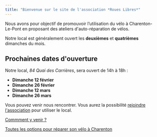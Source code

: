 ```yaml
---
title: "Bienvenue sur le site de l'association *Roues Libres*"
---
```


Nous avons pour objectif de promouvoir l’utilisation du vélo à Charenton-Le-Pont en proposant des ateliers d'auto-réparation de vélos.

Notre local est généralement ouvert les __deuxièmes__ et __quatrièmes__ dimanches du mois.

## Prochaines dates d'ouverture

Notre local, *84 Quai des Carrières*, sera ouvert de 14h à 18h :

- **Dimanche 12 février**
- **Dimanche 26 février**
- **Dimanche 12 mars**
- **Dimanche 26 mars**

Vous pouvez venir nous rencontrer. Vous aurez la possibilité [rejoindre l'association](/devenir-membre) pour utiliser le local.

[Commment y venir ?](/local/#comment-y-venir-)

[Toutes les options pour réparer son vélo à Charenton](/reparer-son-velo)
